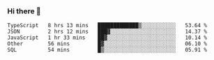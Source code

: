 ### Hi there 👋

<!--START_SECTION:waka-->
```text
TypeScript   8 hrs 13 mins   █████████████▒░░░░░░░░░░░   53.64 % 
JSON         2 hrs 12 mins   ███▓░░░░░░░░░░░░░░░░░░░░░   14.37 % 
JavaScript   1 hr 33 mins    ██▓░░░░░░░░░░░░░░░░░░░░░░   10.14 % 
Other        56 mins         █▓░░░░░░░░░░░░░░░░░░░░░░░   06.10 % 
SQL          54 mins         █▒░░░░░░░░░░░░░░░░░░░░░░░   05.91 % 
```
<!--END_SECTION:waka-->

<!--
**arlenxuzj/arlenxuzj** is a ✨ _special_ ✨ repository because its `README.md` (this file) appears on your GitHub profile.

Here are some ideas to get you started:

- 🔭 I’m currently working on ...
- 🌱 I’m currently learning ...
- 👯 I’m looking to collaborate on ...
- 🤔 I’m looking for help with ...
- 💬 Ask me about ...
- 📫 How to reach me: ...
- 😄 Pronouns: ...
- ⚡ Fun fact: ...
-->
